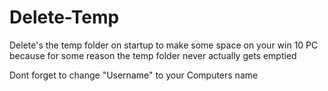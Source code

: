 # Delete-Temp
Delete's the temp folder on startup to make some space on your win 10 PC because for some reason the temp folder never actually gets emptied

Dont forget to change "Username" to your Computers name
